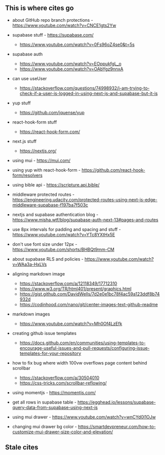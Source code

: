 ## This is where cites go

- about GitHub repo branch protections - https://www.youtube.com/watch?v=CNCE1gts2Yw


- supabase stuff - https://supabase.com/
    - https://www.youtube.com/watch?v=0Fs96oZ4se0&t=5s
- supabase auth
    - https://www.youtube.com/watch?v=EOppukfgL_o
    - https://www.youtube.com/watch?v=OAbYgz9nnxA

- can use useUser
    - https://stackoverflow.com/questions/74998932/i-am-trying-to-check-if-a-user-is-logged-in-using-next-js-and-supabase-but-it-is


- yup stuff
    - https://github.com/jquense/yup



- react-hook-form stuff
    - https://react-hook-form.com/



- next.js stuff
    - https://nextjs.org/


- using mui - https://mui.com/

- using yup with react-hook-form - https://github.com/react-hook-form/resolvers



- using bible api - https://scripture.api.bible/



- middleware protected routes - https://engineering.udacity.com/protected-routes-using-next-js-edge-middleware-supabase-f197ba7f503c
- nextjs and supabase authentication blog - https://www.misha.wtf/blog/supabase-auth-next-13#pages-and-routes

- use 8px intervals for padding and spacing and stuff - https://www.youtube.com/watch?v=YTc8YXtHx5E
- don't use font size under 12px - https://www.youtube.com/shorts/BHBQt9mm-CM


- about supabase RLS and policies - https://www.youtube.com/watch?v=WAa3a-HxLVs


- aligning markdown image
    - https://stackoverflow.com/a/12118349/17712310
    - https://www.w3.org/TR/html401/present/graphics.html
    - https://gist.github.com/DavidWells/7d2e0e1bc78f4ac59a123ddf8b74932d
    - https://codinhood.com/nano/git/center-images-text-github-readme



- markdown images
    - https://www.youtube.com/watch?v=Mh0Of4LzEfk


- creating github issue templates
    - https://docs.github.com/en/communities/using-templates-to-encourage-useful-issues-and-pull-requests/configuring-issue-templates-for-your-repository



- how to fix bug where width 100vw overflows page content behind scrollbar
    - https://stackoverflow.com/a/30504010
    - https://css-tricks.com/scrollbar-reflowing/


- using momentjs - https://momentjs.com/

- get all rows in supabase table - https://egghead.io/lessons/supabase-query-data-from-supabase-using-next-js

- using mui drawer - https://www.youtube.com/watch?v=wnCYd0l1OJw
- changing mui drawer bg color - https://smartdevpreneur.com/how-to-customize-mui-drawer-size-color-and-elevation/













## Stale cites
